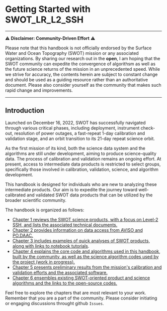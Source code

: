 # Getting Started with SWOT_LR_L2_SSH
---

⚠️ **Disclaimer: Community-Driven Effort** ⚠️

Please note that this handbook is not officially endorsed by the Surface Water and Ocean Topography (SWOT) mission or any associated organizations. By sharing our research out in the **open**, I am hoping that the SWOT community can expedite the convergence of algorithsm as well as the future science returns of the mission in an unprecedented speed. While we strive for accuracy, the contents herein are subject to constant change and should be used as a guiding resource rather than an authoritative document. Please also consider yourself as the community that makes such rapid change and improvements.

---

## Introduction

Launched on December 16, 2022, SWOT has successfully navigated through various critical phases, including deployment, instrument check-out, resolution of power outages, a fast-repeat 1-day calibration and validation stage, and an orbit transition to its 21-day repeat science orbit.

As the first mission of its kind, both the science data system and the algorithms are still under development, aiming to produce science-quality data. The process of calibration and validation remains an ongoing effort. At present, access to intermediate data products is restricted to select groups, specifically those involved in calibration, validation, science, and algorithm development.

This handbook is designed for individuals who are new to analyzing these intermediate products. Our aim is to expedite the journey toward well-calibrated and validated SWOT data products that can be utilized by the broader scientific community.

The handbook is organized as follows:

- [Chapter 1 reviews the SWOT science products, with a focus on Level-2 SSH, and lists the associated technical documents.](chap1_product_review.md)
- [Chapter 2 provides information on data access from AVISO and PO.DAAC.](chap2_data_access.md)
- [Chapter 3 includes examples of quick analyses of SWOT products, along with links to notebook tutorials](chap3_quick_examples.md).
- [Chapter 4 explains the core code and algorithms used in this handbook, built by the community, as well as the science algorithm codes used by the project (work in progress).](chap4_codes_and_algorithms.md)
- [Chapter 5 presents preliminary results from the mission's calibration and validation efforts and the associated software.](chap5_ocean_calval.md)
- [Chapter 6 ensembles existing SWOT-oriented product and science algorithms and the links to the open-source codes.](chap6_community_opensource.md)

Feel free to explore the chapters that are most relevant to your work. Remember that you are a part of the community. Please consider initiating or engaging discussions throught github `Issues`.